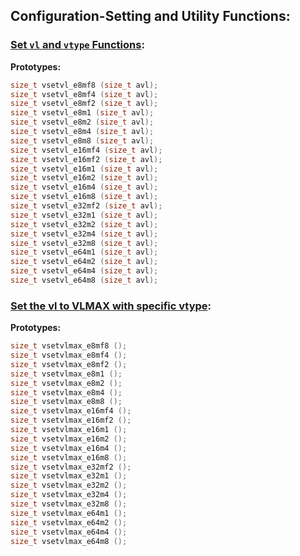 <!--NOTE: This file is generated by rvv_intrinsic_gen.py-->

## Configuration-Setting and Utility Functions:

### [Set `vl` and `vtype` Functions](../rvv-intrinsic-api.md#set-vl-and-vtype-functions):

**Prototypes:**
``` C
size_t vsetvl_e8mf8 (size_t avl);
size_t vsetvl_e8mf4 (size_t avl);
size_t vsetvl_e8mf2 (size_t avl);
size_t vsetvl_e8m1 (size_t avl);
size_t vsetvl_e8m2 (size_t avl);
size_t vsetvl_e8m4 (size_t avl);
size_t vsetvl_e8m8 (size_t avl);
size_t vsetvl_e16mf4 (size_t avl);
size_t vsetvl_e16mf2 (size_t avl);
size_t vsetvl_e16m1 (size_t avl);
size_t vsetvl_e16m2 (size_t avl);
size_t vsetvl_e16m4 (size_t avl);
size_t vsetvl_e16m8 (size_t avl);
size_t vsetvl_e32mf2 (size_t avl);
size_t vsetvl_e32m1 (size_t avl);
size_t vsetvl_e32m2 (size_t avl);
size_t vsetvl_e32m4 (size_t avl);
size_t vsetvl_e32m8 (size_t avl);
size_t vsetvl_e64m1 (size_t avl);
size_t vsetvl_e64m2 (size_t avl);
size_t vsetvl_e64m4 (size_t avl);
size_t vsetvl_e64m8 (size_t avl);
```
### [Set the vl to VLMAX with specific vtype](../rvv-intrinsic-api.md#set-vl-to-vlmax-with-specific-vtype):

**Prototypes:**
``` C
size_t vsetvlmax_e8mf8 ();
size_t vsetvlmax_e8mf4 ();
size_t vsetvlmax_e8mf2 ();
size_t vsetvlmax_e8m1 ();
size_t vsetvlmax_e8m2 ();
size_t vsetvlmax_e8m4 ();
size_t vsetvlmax_e8m8 ();
size_t vsetvlmax_e16mf4 ();
size_t vsetvlmax_e16mf2 ();
size_t vsetvlmax_e16m1 ();
size_t vsetvlmax_e16m2 ();
size_t vsetvlmax_e16m4 ();
size_t vsetvlmax_e16m8 ();
size_t vsetvlmax_e32mf2 ();
size_t vsetvlmax_e32m1 ();
size_t vsetvlmax_e32m2 ();
size_t vsetvlmax_e32m4 ();
size_t vsetvlmax_e32m8 ();
size_t vsetvlmax_e64m1 ();
size_t vsetvlmax_e64m2 ();
size_t vsetvlmax_e64m4 ();
size_t vsetvlmax_e64m8 ();
```